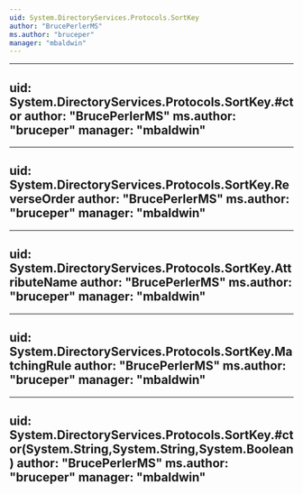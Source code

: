 ```yaml
---
uid: System.DirectoryServices.Protocols.SortKey
author: "BrucePerlerMS"
ms.author: "bruceper"
manager: "mbaldwin"
---
```


---
uid: System.DirectoryServices.Protocols.SortKey.#ctor
author: "BrucePerlerMS"
ms.author: "bruceper"
manager: "mbaldwin"
---

---
uid: System.DirectoryServices.Protocols.SortKey.ReverseOrder
author: "BrucePerlerMS"
ms.author: "bruceper"
manager: "mbaldwin"
---

---
uid: System.DirectoryServices.Protocols.SortKey.AttributeName
author: "BrucePerlerMS"
ms.author: "bruceper"
manager: "mbaldwin"
---

---
uid: System.DirectoryServices.Protocols.SortKey.MatchingRule
author: "BrucePerlerMS"
ms.author: "bruceper"
manager: "mbaldwin"
---

---
uid: System.DirectoryServices.Protocols.SortKey.#ctor(System.String,System.String,System.Boolean)
author: "BrucePerlerMS"
ms.author: "bruceper"
manager: "mbaldwin"
---
